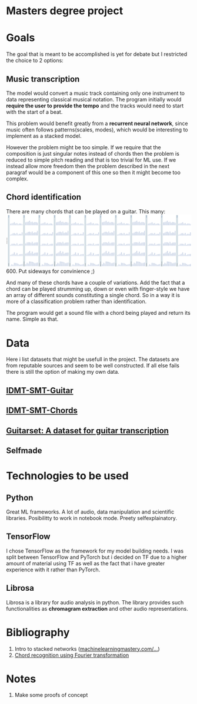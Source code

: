 # Masters degree project

# Goals
The goal that is meant to be accomplished is yet for debate but I restricted the choice to 2 options:

## Music transcription
The model would convert a music track containing only one instrument to data representing classical musical notation. The program initially would **require the user to provide the tempo** and the tracks would need to start with the start of a beat.

This problem would benefit greatly from a **recurrent neural network**, since music often follows patterns(scales, modes), which would be interesting to implement as a stacked model.

However the problem might be too simple. If we require that the composition is just singular notes instead of chords then the problem is reduced to simple pitch reading and that is too trivial for ML use. If we instead allow more freedom then the problem described in the next paragraf would be a component of this one so then it might become too complex.

## Chord identification
There are many chords that can be played on a guitar. This many:
![guitar_chords][chords]
600. Put sideways for convinience ;)

And many of these chords have a couple of variations. Add the fact that a chord can be played strumming up, down or even with finger-style we have an array of different sounds constituting a single chord. So in a way it is more of a classification problem rather than identification.

The program would get a sound file with a chord being played and return its name. Simple as that.

# Data
Here i list datasets that might be usefull in the project. The datasets are from reputable sources and seem to be well constructed. If all else fails there is still the option of making my own data.
## [IDMT-SMT-Guitar](https://www.idmt.fraunhofer.de/en/publications/datasets/guitar.html)

## [IDMT-SMT-Chords](https://www.idmt.fraunhofer.de/en/publications/datasets/chords.html)

## [Guitarset: A dataset for guitar transcription](https://zenodo.org/record/3371780#.YdSZmooo-V4)

## Selfmade


# Technologies to be used
## Python
Great ML frameworks. A lot of audio, data manipulation and scientific libraries. Posibilitty to work in notebook mode. Preety selfexplainatory.

## TensorFlow
I chose TensorFlow as the framework for my model building needs. I was split between TensorFlow and PyTorch but i decided on TF due to a higher amount of material using TF as well as the fact that i have greater experience with it rather than PyTorch.

## Librosa
Librosa is a library for audio analysis in python. The library provides such functionalities as **chromagram extraction** and other audio representations.

# Bibliography
1. Intro to stacked networks ([machinelearningmastery.com/...](https://machinelearningmastery.com/stacking-ensemble-for-deep-learning-neural-networks/))
2. [Chord recognition using Fourier transformation](https://onlinelibrary.wiley.com/doi/epdf/10.1002/tee.23492)

# Notes
1. Make some proofs of concept

[chords]: readme_resources/guitar_chords.png "Guitar chords n=600"